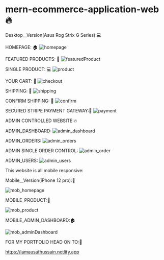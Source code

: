 # mern-ecommerce-application-web 🔥

Desktop__Version(Asus Rog Strix G Series):💻

HOMEPAGE: 🏠
![homepage](https://user-images.githubusercontent.com/68208476/179242600-dc743f8b-b7bd-4152-b5ec-0b9d0fe202c8.png)

FEATURED PRODUCTS: 📱
![featuredProduct](https://user-images.githubusercontent.com/68208476/179242739-5e3b4b29-00ba-4435-9000-76bb2273853e.PNG)

SINGLE PRODUCT: 💻
![product](https://user-images.githubusercontent.com/68208476/179242809-79152861-d954-423c-ae2a-eacaeb65663e.PNG)

YOUR CART: 🛒
![checkout](https://user-images.githubusercontent.com/68208476/179243086-964a0485-c6e8-4d46-8db9-de816a14b854.PNG)

SHIPPING: 🚤
![shipping](https://user-images.githubusercontent.com/68208476/179243471-9c3f006a-b7f4-48c2-862f-ce38ed88af60.PNG)

CONFIRM SHIPPING: 🚀
![confirm](https://user-images.githubusercontent.com/68208476/179243512-1536770f-71fe-4be3-ae02-f6b2fd697dac.PNG)

SECURED STRIPE PAYMENT GATEWAY:💸
![payment](https://user-images.githubusercontent.com/68208476/179243770-5df341af-6e1d-49c8-a54e-daac685f9e99.PNG)

ADMIN CONTROLLED WEBSITE:🔥

ADMIN_DASHBOARD:
![admin_dashboard](https://user-images.githubusercontent.com/68208476/179243946-f6ea87f6-c9da-44cf-bc0a-0d6e99fad968.PNG)

ADMIN_ORDERS:
![admin_orders](https://user-images.githubusercontent.com/68208476/179243998-ad4d4118-b30a-4dc6-a32b-5c1ee5c99cfa.PNG)

ADMIN SINGLE ORDER CONTROL:
![admin_order](https://user-images.githubusercontent.com/68208476/179243980-dd91abd3-a842-4357-896f-a7bbb01e4401.PNG)

ADMIN_USERS:
![admin_users](https://user-images.githubusercontent.com/68208476/179244208-aec5d957-f086-4068-9198-e8fb02ca852d.PNG)


This website is all mobile responsive:

Mobile__Version(iPhone 12 pro):📱

![mob_homepage](https://user-images.githubusercontent.com/68208476/179244873-243c0b7f-051b-4a19-98fb-534de019ae11.png)

MOBILE_PRODUCT:📱

![mob_product](https://user-images.githubusercontent.com/68208476/179245250-52695b9d-0441-4cac-8c9b-fab8552c960e.png)

MOBILE_ADMIN_DASHBOARD:🏠

![mob_adminDashboard](https://user-images.githubusercontent.com/68208476/179245593-287c6615-c995-4f89-a34d-1d2af92dd493.png)


FOR MY PORTFOLIO HEAD ON TO:🚀

https://iamausafhussain.netlify.app
